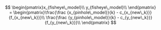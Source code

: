 $$
\begin{pmatrix}x_{fisheye\_model}\\
y_{fisheye\_model}\\
\end{pmatrix} =
\begin{pmatrix}\frac{\frac {x_{pinhole\_model}}{k} - c_{x_{new\_k}}}{f_{x_{new\_k}}}\\
\frac{\frac {y_{pinhole\_model}}{k} - c_{y_{new\_k}}}{f_{y_{new\_k}}}\\
\end{pmatrix}
$$
